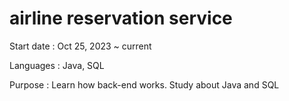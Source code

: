 # airline reservation service
Start date : Oct 25, 2023 ~ current

Languages : Java, SQL 

Purpose : Learn how back-end works. Study about Java and SQL  